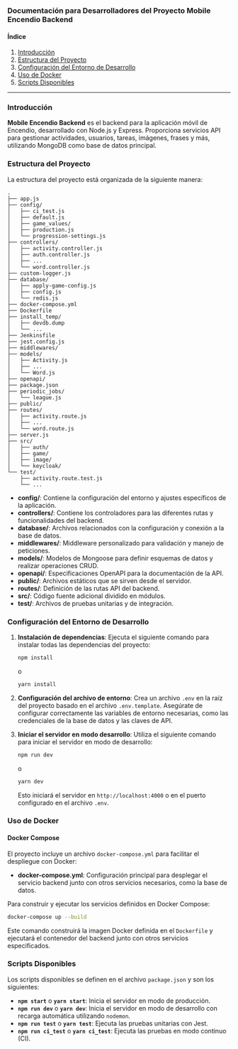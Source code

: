 ### Documentación para Desarrolladores del Proyecto Mobile Encendio Backend

#### Índice

1. [Introducción](#introducción)
2. [Estructura del Proyecto](#estructura-del-proyecto)
3. [Configuración del Entorno de Desarrollo](#configuración-del-entorno-de-desarrollo)
4. [Uso de Docker](#uso-de-docker)
5. [Scripts Disponibles](#scripts-disponibles)

---

### Introducción

**Mobile Encendio Backend** es el backend para la aplicación móvil de Encendio, desarrollado con Node.js y Express. Proporciona servicios API para gestionar actividades, usuarios, tareas, imágenes, frases y más, utilizando MongoDB como base de datos principal.

### Estructura del Proyecto

La estructura del proyecto está organizada de la siguiente manera:

```
.
├── app.js
├── config/
│   ├── ci_test.js
│   ├── default.js
│   ├── game_values/
│   ├── production.js
│   └── progression-settings.js
├── controllers/
│   ├── activity.controller.js
│   ├── auth.controller.js
│   ├── ...
│   └── word.controller.js
├── custom-logger.js
├── database/
│   ├── apply-game-config.js
│   ├── config.js
│   └── redis.js
├── docker-compose.yml
├── Dockerfile
├── install_temp/
│   ├── devdb.dump
│   └── ...
├── Jenkinsfile
├── jest.config.js
├── middlewares/
├── models/
│   ├── Activity.js
│   ├── ...
│   └── Word.js
├── openapi/
├── package.json
├── periodic_jobs/
│   └── league.js
├── public/
├── routes/
│   ├── activity.route.js
│   ├── ...
│   └── word.route.js
├── server.js
├── src/
│   ├── auth/
│   ├── game/
│   ├── image/
│   └── keycloak/
└── test/
    ├── activity.route.test.js
    └── ...
```

- **config/**: Contiene la configuración del entorno y ajustes específicos de la aplicación.
- **controllers/**: Contiene los controladores para las diferentes rutas y funcionalidades del backend.
- **database/**: Archivos relacionados con la configuración y conexión a la base de datos.
- **middlewares/**: Middleware personalizado para validación y manejo de peticiones.
- **models/**: Modelos de Mongoose para definir esquemas de datos y realizar operaciones CRUD.
- **openapi/**: Especificaciones OpenAPI para la documentación de la API.
- **public/**: Archivos estáticos que se sirven desde el servidor.
- **routes/**: Definición de las rutas API del backend.
- **src/**: Código fuente adicional dividido en módulos.
- **test/**: Archivos de pruebas unitarias y de integración.

### Configuración del Entorno de Desarrollo

1. **Instalación de dependencias**:
   Ejecuta el siguiente comando para instalar todas las dependencias del proyecto:

   ```bash
   npm install
   ```

   o

   ```bash
   yarn install
   ```

2. **Configuración del archivo de entorno**:
   Crea un archivo `.env` en la raíz del proyecto basado en el archivo `.env.template`. Asegúrate de configurar correctamente las variables de entorno necesarias, como las credenciales de la base de datos y las claves de API.

3. **Iniciar el servidor en modo desarrollo**:
   Utiliza el siguiente comando para iniciar el servidor en modo de desarrollo:
   ```bash
   npm run dev
   ```
   o
   ```bash
   yarn dev
   ```
   Esto iniciará el servidor en `http://localhost:4000` o en el puerto configurado en el archivo `.env`.

### Uso de Docker

#### Docker Compose

El proyecto incluye un archivo `docker-compose.yml` para facilitar el despliegue con Docker:

- **docker-compose.yml**: Configuración principal para desplegar el servicio backend junto con otros servicios necesarios, como la base de datos.

Para construir y ejecutar los servicios definidos en Docker Compose:

```bash
docker-compose up --build
```

Este comando construirá la imagen Docker definida en el `Dockerfile` y ejecutará el contenedor del backend junto con otros servicios especificados.

### Scripts Disponibles

Los scripts disponibles se definen en el archivo `package.json` y son los siguientes:

- **`npm start`** o **`yarn start`**: Inicia el servidor en modo de producción.
- **`npm run dev`** o **`yarn dev`**: Inicia el servidor en modo de desarrollo con recarga automática utilizando `nodemon`.
- **`npm run test`** o **`yarn test`**: Ejecuta las pruebas unitarias con Jest.
- **`npm run ci_test`** o **`yarn ci_test`**: Ejecuta las pruebas en modo continuo (CI).
